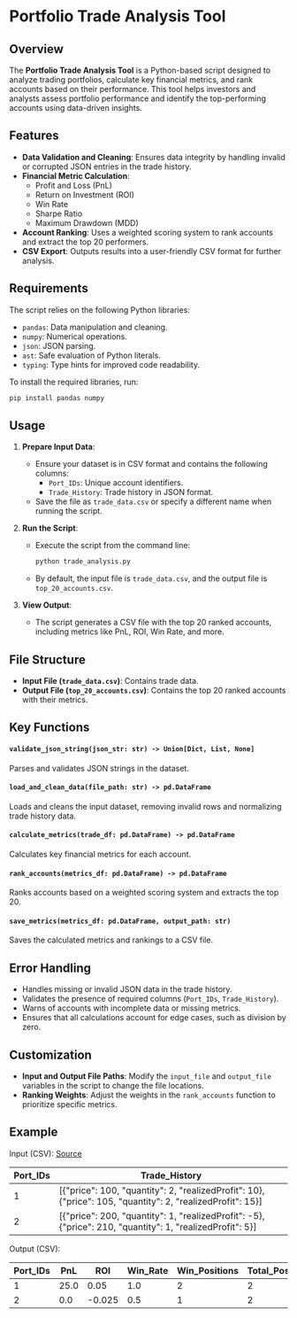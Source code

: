 # Portfolio Trade Analysis Tool

## Overview

The **Portfolio Trade Analysis Tool** is a Python-based script designed to analyze trading portfolios, calculate key financial metrics, and rank accounts based on their performance. This tool helps investors and analysts assess portfolio performance and identify the top-performing accounts using data-driven insights.

## Features

- **Data Validation and Cleaning**: Ensures data integrity by handling invalid or corrupted JSON entries in the trade history.
- **Financial Metric Calculation**:
  - Profit and Loss (PnL)
  - Return on Investment (ROI)
  - Win Rate
  - Sharpe Ratio
  - Maximum Drawdown (MDD)
- **Account Ranking**: Uses a weighted scoring system to rank accounts and extract the top 20 performers.
- **CSV Export**: Outputs results into a user-friendly CSV format for further analysis.

## Requirements

The script relies on the following Python libraries:

- `pandas`: Data manipulation and cleaning.
- `numpy`: Numerical operations.
- `json`: JSON parsing.
- `ast`: Safe evaluation of Python literals.
- `typing`: Type hints for improved code readability.

To install the required libraries, run:

```bash
pip install pandas numpy
```

## Usage

1. **Prepare Input Data**: 
   - Ensure your dataset is in CSV format and contains the following columns:
     - `Port_IDs`: Unique account identifiers.
     - `Trade_History`: Trade history in JSON format.
   - Save the file as `trade_data.csv` or specify a different name when running the script.

2. **Run the Script**:
   - Execute the script from the command line:
     ```bash
     python trade_analysis.py
     ```
   - By default, the input file is `trade_data.csv`, and the output file is `top_20_accounts.csv`.

3. **View Output**:
   - The script generates a CSV file with the top 20 ranked accounts, including metrics like PnL, ROI, Win Rate, and more.

## File Structure

- **Input File (`trade_data.csv`)**: Contains trade data.
- **Output File (`top_20_accounts.csv`)**: Contains the top 20 ranked accounts with their metrics.

## Key Functions

#### `validate_json_string(json_str: str) -> Union[Dict, List, None]`
Parses and validates JSON strings in the dataset.

#### `load_and_clean_data(file_path: str) -> pd.DataFrame`
Loads and cleans the input dataset, removing invalid rows and normalizing trade history data.

#### `calculate_metrics(trade_df: pd.DataFrame) -> pd.DataFrame`
Calculates key financial metrics for each account.

#### `rank_accounts(metrics_df: pd.DataFrame) -> pd.DataFrame`
Ranks accounts based on a weighted scoring system and extracts the top 20.

#### `save_metrics(metrics_df: pd.DataFrame, output_path: str)`
Saves the calculated metrics and rankings to a CSV file.

## Error Handling

- Handles missing or invalid JSON data in the trade history.
- Validates the presence of required columns (`Port_IDs`, `Trade_History`).
- Warns of accounts with incomplete data or missing metrics.
- Ensures that all calculations account for edge cases, such as division by zero.

## Customization

- **Input and Output File Paths**: Modify the `input_file` and `output_file` variables in the script to change the file locations.
- **Ranking Weights**: Adjust the weights in the `rank_accounts` function to prioritize specific metrics.

## Example

Input (CSV): [Source](https://drive.google.com/drive/folders/1ioZ56B5-zTmFuPrT7IihjOVozAgrXxhl?usp=sharing)

| Port_IDs | Trade_History                                                                                  |
|----------|-----------------------------------------------------------------------------------------------|
| 1        | [{"price": 100, "quantity": 2, "realizedProfit": 10}, {"price": 105, "quantity": 2, "realizedProfit": 15}] |
| 2        | [{"price": 200, "quantity": 1, "realizedProfit": -5}, {"price": 210, "quantity": 1, "realizedProfit": 5}] |

Output (CSV):

| Port_IDs | PnL  | ROI    | Win_Rate | Win_Positions | Total_Positions | Sharpe_Ratio | MDD | Rank |
|----------|------|--------|----------|---------------|-----------------|--------------|-----|------|
| 1        | 25.0 | 0.05   | 1.0      | 2             | 2               | 1.5          | 0.0 | 1    |
| 2        | 0.0  | -0.025 | 0.5      | 1             | 2               | 0.0          | 5.0 | 2    |
